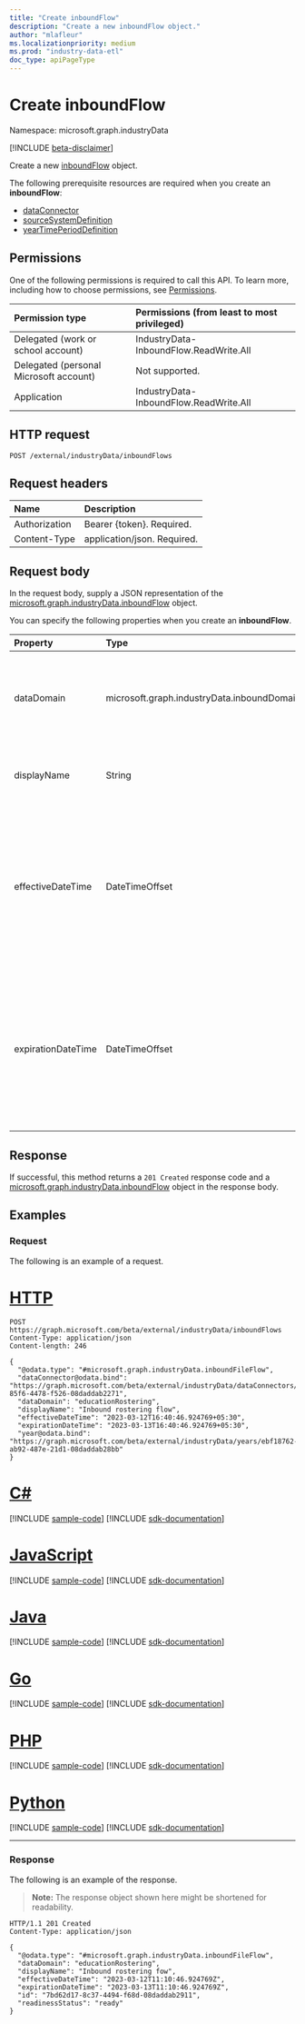 ```yaml
---
title: "Create inboundFlow"
description: "Create a new inboundFlow object."
author: "mlafleur"
ms.localizationpriority: medium
ms.prod: "industry-data-etl"
doc_type: apiPageType
---
```


# Create inboundFlow

Namespace: microsoft.graph.industryData

[!INCLUDE [beta-disclaimer](../../includes/beta-disclaimer.md)]

Create a new [inboundFlow](../resources/industrydata-inboundflow.md) object.

The following prerequisite resources are required when you create an **inboundFlow**:

- [dataConnector](../resources/industrydata-industrydataconnector.md)
- [sourceSystemDefinition](../resources/industrydata-sourcesystemdefinition.md)
- [yearTimePeriodDefinition](../resources/industrydata-yeartimeperioddefinition.md)

## Permissions

One of the following permissions is required to call this API. To learn more, including how to choose permissions, see [Permissions](/graph/permissions-reference).

| Permission type                        | Permissions (from least to most privileged) |
| :------------------------------------- | :------------------------------------------ |
| Delegated (work or school account)     | IndustryData-InboundFlow.ReadWrite.All      |
| Delegated (personal Microsoft account) | Not supported.                              |
| Application                            | IndustryData-InboundFlow.ReadWrite.All      |

## HTTP request

<!-- {
  "blockType": "ignored"
}
-->

```http
POST /external/industryData/inboundFlows
```

## Request headers

| Name          | Description                 |
| :------------ | :-------------------------- |
| Authorization | Bearer {token}. Required.   |
| Content-Type  | application/json. Required. |

## Request body

In the request body, supply a JSON representation of the [microsoft.graph.industryData.inboundFlow](../resources/industrydata-inboundflow.md) object.

You can specify the following properties when you create an **inboundFlow**.

| Property           | Type           | Description                                                                                                                                                                                                                                          |
| :----------------- | :------------- | :--------------------------------------------------------------------------------------------------------------------------------------------------------------------------------------------------------------------------------------------------- |
| dataDomain         | microsoft.graph.industryData.inboundDomain  | The broad category of data that is being imported by this flow. The possible values are: `educationRostering`, `unknownFutureValue`. Required.                                                                                                       |
| displayName        | String         | The name of the process. Inherited from [industryDataActivity](../resources/industrydata-industrydataactivity.md). Required.                                                                                                                         |
| effectiveDateTime  | DateTimeOffset | The start of the time window when the flow is allowed to run. The Timestamp type represents date and time information using ISO 8601 format and is always in UTC time. For example, midnight UTC on Jan 1, 2014 is `2014-01-01T00:00:00Z`. Required. |
| expirationDateTime | DateTimeOffset | The end of the time window when the flow is allowed to run. The Timestamp type represents date and time information using ISO 8601 format and is always in UTC time. For example, midnight UTC on Jan 1, 2014 is `2014-01-01T00:00:00Z`. Optional.   |

## Response

If successful, this method returns a `201 Created` response code and a [microsoft.graph.industryData.inboundFlow](../resources/industrydata-inboundflow.md) object in the response body.

## Examples

### Request

The following is an example of a request.

# [HTTP](#tab/http)
<!-- {
  "blockType": "request",
  "name": "create_inboundflow_from_inboundFlows"
}
-->

```http
POST https://graph.microsoft.com/beta/external/industryData/inboundFlows
Content-Type: application/json
Content-length: 246

{
  "@odata.type": "#microsoft.graph.industryData.inboundFileFlow",
  "dataConnector@odata.bind": "https://graph.microsoft.com/beta/external/industryData/dataConnectors/51dca0a0-85f6-4478-f526-08daddab2271",
  "dataDomain": "educationRostering",
  "displayName": "Inbound rostering flow",
  "effectiveDateTime": "2023-03-12T16:40:46.924769+05:30",
  "expirationDateTime": "2023-03-13T16:40:46.924769+05:30",
  "year@odata.bind": "https://graph.microsoft.com/beta/external/industryData/years/ebf18762-ab92-487e-21d1-08daddab28bb"
}
```

# [C#](#tab/csharp)
[!INCLUDE [sample-code](../includes/snippets/csharp/create-inboundflow-from-inboundflows-csharp-snippets.md)]
[!INCLUDE [sdk-documentation](../includes/snippets/snippets-sdk-documentation-link.md)]

# [JavaScript](#tab/javascript)
[!INCLUDE [sample-code](../includes/snippets/javascript/create-inboundflow-from-inboundflows-javascript-snippets.md)]
[!INCLUDE [sdk-documentation](../includes/snippets/snippets-sdk-documentation-link.md)]

# [Java](#tab/java)
[!INCLUDE [sample-code](../includes/snippets/java/create-inboundflow-from-inboundflows-java-snippets.md)]
[!INCLUDE [sdk-documentation](../includes/snippets/snippets-sdk-documentation-link.md)]

# [Go](#tab/go)
[!INCLUDE [sample-code](../includes/snippets/go/create-inboundflow-from-inboundflows-go-snippets.md)]
[!INCLUDE [sdk-documentation](../includes/snippets/snippets-sdk-documentation-link.md)]

# [PHP](#tab/php)
[!INCLUDE [sample-code](../includes/snippets/php/create-inboundflow-from-inboundflows-php-snippets.md)]
[!INCLUDE [sdk-documentation](../includes/snippets/snippets-sdk-documentation-link.md)]

# [Python](#tab/python)
[!INCLUDE [sample-code](../includes/snippets/python/create-inboundflow-from-inboundflows-python-snippets.md)]
[!INCLUDE [sdk-documentation](../includes/snippets/snippets-sdk-documentation-link.md)]

---

### Response

The following is an example of the response.

> **Note:** The response object shown here might be shortened for readability.

<!-- {
  "blockType": "response",
  "truncated": true,
  "@odata.type": "microsoft.graph.industryData.inboundFlow"
}
-->

```http
HTTP/1.1 201 Created
Content-Type: application/json

{
  "@odata.type": "#microsoft.graph.industryData.inboundFileFlow",
  "dataDomain": "educationRostering",
  "displayName": "Inbound rostering fow",
  "effectiveDateTime": "2023-03-12T11:10:46.924769Z",
  "expirationDateTime": "2023-03-13T11:10:46.924769Z",
  "id": "7bd62d17-8c37-4494-f68d-08daddab2911",
  "readinessStatus": "ready"
}
```
